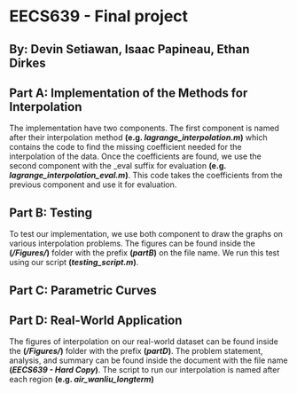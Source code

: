 # EECS639 - Final project
## By: Devin Setiawan, Isaac Papineau, Ethan Dirkes

## Part A: Implementation of the Methods for Interpolation
The implementation have two components. The first component is named after their interpolation method **(e.g. _lagrange_interpolation.m_)** which contains the code to find the missing coefficient needed for the interpolation of the data. Once the coefficients are found, we use the second component with the _eval suffix for evaluation **(e.g. _lagrange_interpolation_eval.m_)**. This code takes the coefficients from the previous component and use it for evaluation.

## Part B: Testing
To test our implementation, we use both component to draw the graphs on various interpolation problems. The figures can be found inside the **(_/Figures/_)** folder with the prefix **(_partB_)** on the file name. We run this test using our script **(_testing_script.m_)**.

## Part C: Parametric Curves


## Part D: Real-World Application
The figures of interpolation on our real-world dataset can be found inside the **(_/Figures/_)** folder with the prefix **(_partD_)**. The problem statement, analysis, and summary can be found inside the document with the file name **(_EECS639 - Hard Copy_)**. The script to run our interpolation is named after each region **(e.g. _air_wanliu_longterm_)**
